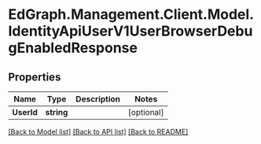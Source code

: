 # EdGraph.Management.Client.Model.IdentityApiUserV1UserBrowserDebugEnabledResponse

## Properties

Name | Type | Description | Notes
------------ | ------------- | ------------- | -------------
**UserId** | **string** |  | [optional] 

[[Back to Model list]](../README.md#documentation-for-models) [[Back to API list]](../README.md#documentation-for-api-endpoints) [[Back to README]](../README.md)


